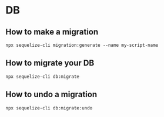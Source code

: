 # DB

## How to make a migration

`npx sequelize-cli migration:generate --name my-script-name`

## How to migrate your DB

`npx sequelize-cli db:migrate`

## How to undo a migration

`npx sequelize-cli db:migrate:undo`


